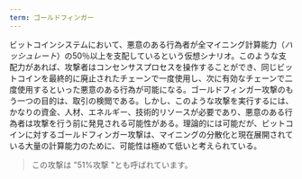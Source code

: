 ```yaml
---
term: ゴールドフィンガー
---
```

ビットコインシステムにおいて、悪意のある行為者が全マイニング計算能力（*ハッシュレート*）の50％以上を支配しているという仮想シナリオ。このような支配力があれば、攻撃者はコンセンサスプロセスを操作することができ、同じビットコインを最終的に廃止されたチェーンで一度使用し、次に有効なチェーンで二度使用するといった悪意のある行為が可能になる。ゴールドフィンガー攻撃のもう一つの目的は、取引の検閲である。しかし、このような攻撃を実行するには、かなりの資金、人材、エネルギー、技術的リソースが必要であり、悪意のある行為者は攻撃を行う前に発見される可能性がある。理論的には可能だが、ビットコインに対するゴールドフィンガー攻撃は、マイニングの分散化と現在展開されている大量の計算能力のために、可能性は極めて低いと考えられている。

> この攻撃は "51%攻撃 "とも呼ばれています。